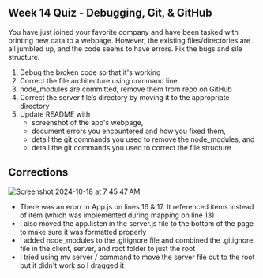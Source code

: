 ## Week 14 Quiz - Debugging, Git, & GitHub

You have just joined your favorite company and have been tasked with printing new data to a webpage. However, the existing files/directories are all jumbled up, and the code seems to have errors. Fix the bugs and sile structure. 

1. Debug the broken code so that it's working
2. Correct the file architecture using command line
3. node_modules are committed, remove them from repo on GitHub
4. Correct the server file’s directory by moving it to the appropriate directory
5. Update README with
    - screenshot of the app's webpage, 
    - document errors you encountered and how you fixed them, 
    - detail the git commands you used to remove the node_modules, and
    - detail the git commands you used to correct the file structure
## Corrections

![Screenshot 2024-10-18 at 7 45 47 AM](https://github.com/user-attachments/assets/8c031f5f-9b1f-49f7-88c9-f16894f177bf)

- There was an erorr in App.js on lines 16 & 17. It referenced items instead of item (which was implemented during mapping on line 13)
- I also moved the app.listen in the server.js file to the bottom of the page to make sure it was formatted properly
- I added node_modules to the .gitignore file and combined the .gitignore file in the client, server, and root folder to just the root
- I tried using mv server / command to move the server file out to the root but it didn't work so I dragged it
